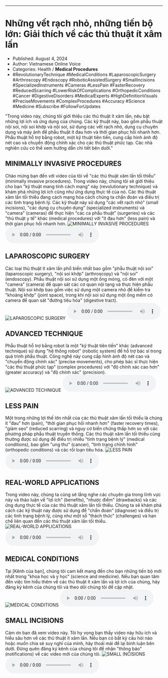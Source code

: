 
---

# Những vết rạch nhỏ, những tiến bộ lớn: Giải thích về các thủ thuật ít xâm lấn

- Published: August 4, 2024
- Author: Vietnamese Online Voice
- Categories: Health / **Medical Procedures**
- #RevolutionaryTechnique #MedicalConditions #LaparoscopicSurgery #Arthroscopy #Endoscopy #RoboticAssistedSurgery #SmallIncisions #SpecializedInstruments #Cameras #LessPain #FasterRecovery #ReducedScarring #LowerRiskOfComplications #OrthopedicConditions #Cancer #DigestiveDisorders #MedicalExperts #HighDefinitionVisuals #PreciseMovements #ComplexProcedures #Accuracy #Science #Medicine #Subscribe #FollowForUpdates

"Trong video này, chúng tôi giới thiệu các thủ thuật ít xâm lấn, nêu bật những lợi ích và ứng dụng của chúng. Các kỹ thuật này, bao gồm phẫu thuật nội soi, nội soi khớp và nội soi, sử dụng các vết rạch nhỏ, dụng cụ chuyên dụng và máy ảnh để phẫu thuật ít đau hơn và thời gian phục hồi nhanh hơn. Phẫu thuật hỗ trợ bằng robot, một kỹ thuật tiên tiến, cung cấp hình ảnh độ nét cao và chuyển động chính xác cho các thủ thuật phức tạp. Các nhà nghiên cứu có thể xem hướng dẫn chi tiết bên dưới."


## MINIMALLY INVASIVE PROCEDURES

Chào mừng bạn đến với video của tôi về "các thủ thuật xâm lấn tối thiểu" (minimally invasive procedures). Trong video này, chúng tôi sẽ giới thiệu cho bạn "kỹ thuật mang tính cách mạng" này (revolutionary technique) và khám phá những lợi ích cũng như ứng dụng thực tế của nó. Các thủ thuật xâm lấn tối thiểu đang cách mạng hóa cách chúng ta chẩn đoán và điều trị các tình trạng bệnh lý. Các kỹ thuật này sử dụng "các vết rạch nhỏ" (small incisions), "các dụng cụ chuyên dụng" (specialized instruments) và "camera" (cameras) để thực hiện "các ca phẫu thuật" (surgeries) và các "thủ thuật y tế" khác (medical procedures) với "ít đau hơn" (less pain) và thời gian phục hồi nhanh hơn.
![MINIMALLY INVASIVE PROCEDURES](https://http-archiver-apis-production-80.schnworks.com/storage/images/transitions/2024-08-04/transition--5370887155-Montserrat-Medium-283593.jpg)
<audio controls>
    <source src="https://http-archiver-apis-production-80.schnworks.com/storage/storage/audio/file-34698547275.mp3" type="audio/mpeg">
</audio>



## LAPAROSCOPIC SURGERY

Các loại thủ thuật ít xâm lấn phổ biến nhất bao gồm "phẫu thuật nội soi" (laparoscopic surgery), "nội soi khớp" (arthroscopy) và "nội soi" (endoscopy). Phẫu thuật nội soi sử dụng một ống mỏng, có đèn với một "camera" (camera) để quan sát các cơ quan nội tạng và thực hiện phẫu thuật. Nội soi khớp bao gồm việc sử dụng một camera nhỏ để kiểm tra "khoảng khớp" (joint space), trong khi nội soi sử dụng một ống mềm có camera để quan sát "đường tiêu hóa" (digestive tract).
![LAPAROSCOPIC SURGERY](https://http-archiver-apis-production-80.schnworks.com/storage/images/transitions/2024-08-04/transition-10363763184-Montserrat-Bold-880E4F.jpg)
<audio controls>
    <source src="https://http-archiver-apis-production-80.schnworks.com/storage/storage/audio/file-12434127613.mp3" type="audio/mpeg">
</audio>



## ADVANCED TECHNIQUE

Phẫu thuật hỗ trợ bằng robot là một "kỹ thuật tiên tiến" khác (advanced technique) sử dụng "hệ thống robot" (robotic system) để hỗ trợ bác sĩ trong quá trình phẫu thuật. Công nghệ này cung cấp hình ảnh độ nét cao và "chuyển động chính xác" (precise movements), cho phép bác sĩ thực hiện "các thủ thuật phức tạp" (complex procedures) với "độ chính xác cao hơn" (greater accuracy) và "độ chính xác" (precision).
![ADVANCED TECHNIQUE](https://http-archiver-apis-production-80.schnworks.com/storage/images/transitions/2024-08-04/transition-1453704959-Montserrat-Thin-512DA8.jpg)
<audio controls>
    <source src="https://http-archiver-apis-production-80.schnworks.com/storage/storage/audio/file-1718854791.mp3" type="audio/mpeg">
</audio>



## LESS PAIN

Một trong những lợi thế lớn nhất của các thủ thuật xâm lấn tối thiểu là chúng ít "đau" hơn (pain), "thời gian phục hồi nhanh hơn" (faster recovery times), "giảm sẹo" (reduced scarring) và nguy cơ biến chứng thấp hơn so với các phương pháp phẫu thuật truyền thống. Các thủ thuật xâm lấn tối thiểu cũng thường được sử dụng để điều trị nhiều "tình trạng bệnh lý" (medical conditions), bao gồm "ung thư" (cancer), "tình trạng chỉnh hình" (orthopedic conditions) và các rối loạn tiêu hóa.
![LESS PAIN](https://http-archiver-apis-production-80.schnworks.com/storage/images/transitions/2024-08-04/transition--26789752938-Montserrat-SemiBold-673AB7.jpg)
<audio controls>
    <source src="https://http-archiver-apis-production-80.schnworks.com/storage/storage/audio/file-24882296763.mp3" type="audio/mpeg">
</audio>



## REAL-WORLD APPLICATIONS

Trong video này, chúng ta cũng sẽ lắng nghe các chuyên gia trong lĩnh vực này và thảo luận về "lợi ích" (benefits), "nhược điểm" (drawbacks) và các ứng dụng thực tế của các thủ thuật xâm lấn tối thiểu. Chúng ta sẽ khám phá cách các kỹ thuật này được sử dụng để "chẩn đoán" (diagnose) và điều trị các tình trạng bệnh lý, cũng như một số "thách thức" (challenges) và hạn chế liên quan đến các thủ thuật xâm lấn tối thiểu.
![REAL-WORLD APPLICATIONS](https://http-archiver-apis-production-80.schnworks.com/storage/images/transitions/2024-08-04/transition-43546803414-Montserrat-Regular-283593.jpg)
<audio controls>
    <source src="https://http-archiver-apis-production-80.schnworks.com/storage/storage/audio/file-3800860248.mp3" type="audio/mpeg">
</audio>



## MEDICAL CONDITIONS

Tại [Kênh của bạn], chúng tôi cam kết mang đến cho bạn những tiến bộ mới nhất trong "khoa học và y học" (science and medicine). Nếu bạn quan tâm đến việc tìm hiểu thêm về các thủ thuật ít xâm lấn và lợi ích của chúng, hãy đăng ký kênh của chúng tôi và theo dõi chúng tôi để cập nhật.
![MEDICAL CONDITIONS](https://http-archiver-apis-production-80.schnworks.com/storage/images/transitions/2024-08-04/transition--10153015119-Montserrat-Medium-9C27B0.jpg)
<audio controls>
    <source src="https://http-archiver-apis-production-80.schnworks.com/storage/storage/audio/file-34046647537.mp3" type="audio/mpeg">
</audio>



## SMALL INCISIONS

Cảm ơn bạn đã xem video này. Tôi hy vọng bạn thấy video này hữu ích và hiểu sâu hơn về các thủ thuật ít xâm lấn. Nếu bạn có bất kỳ câu hỏi nào hoặc muốn chia sẻ suy nghĩ của mình, hãy thoải mái để lại bình luận bên dưới. Đừng quên đăng ký kênh của chúng tôi để nhận "thông báo" (notifications) về các video mới của chúng tôi.
![SMALL INCISIONS](https://http-archiver-apis-production-80.schnworks.com/storage/images/transitions/2024-08-04/transition--14006954606-Montserrat-SemiBold-303F9F.jpg)
<audio controls>
    <source src="https://http-archiver-apis-production-80.schnworks.com/storage/storage/audio/file-12282051084.mp3" type="audio/mpeg">
</audio>

